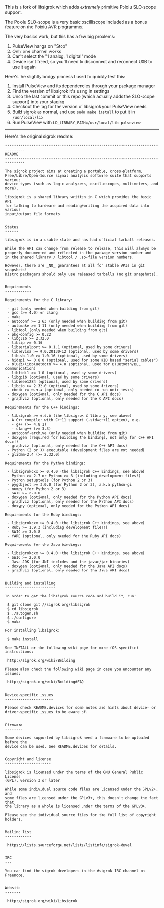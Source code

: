 This is a fork of libsigrok which adds _extremely_ primitive Pololu SLO-scope support.

The Pololu SLO-scope is a very basic oscilliscope included as a bonus feature on the Pololu AVR programmer.

The very basics work, but this has a few big problems:

  1. PulseView hangs on "Stop"
  2. Only one channel works
  3. Can't select the "1 analog, 1 digital" mode
  4. Device isn't freed, so you'll need to disconnect and reconnect USB to use it again

Here's the slightly bodgy process I used to quickly test this:

  1. Install PulseView and its dependencies through your package manager
  2. Find the version of libsigrok it's using in settings
  3. Undo the last commit on this repo (which actually adds the SLO-scope support) into your staging
  4. Checkout the tag for the version of libsigrok your PulseView needs
  5. Build sigrok as normal, and use `sudo make install` to put it in `/usr/local/lib`
  6. Run PulseView with `LD_LIBRARY_PATH=/usr/local/lib pulseview`

------------

Here's the original sigrok readme:
```
-------------------------------------------------------------------------------
README
-------------------------------------------------------------------------------

The sigrok project aims at creating a portable, cross-platform,
Free/Libre/Open-Source signal analysis software suite that supports various
device types (such as logic analyzers, oscilloscopes, multimeters, and more).

libsigrok is a shared library written in C which provides the basic API
for talking to hardware and reading/writing the acquired data into various
input/output file formats.


Status
------

libsigrok is in a usable state and has had official tarball releases.

While the API can change from release to release, this will always be
properly documented and reflected in the package version number and
in the shared library / libtool / .so-file version numbers.

However, there are _NO_ guarantees at all for stable APIs in git snapshots!
Distro packagers should only use released tarballs (no git snapshots).


Requirements
------------

Requirements for the C library:

 - git (only needed when building from git)
 - gcc (>= 4.0) or clang
 - make
 - autoconf >= 2.63 (only needed when building from git)
 - automake >= 1.11 (only needed when building from git)
 - libtool (only needed when building from git)
 - pkg-config >= 0.22
 - libglib >= 2.32.0
 - libzip >= 0.10
 - libserialport >= 0.1.1 (optional, used by some drivers)
 - librevisa >= 0.0.20130412 (optional, used by some drivers)
 - libusb-1.0 >= 1.0.16 (optional, used by some drivers)
 - hidapi >= 0.8.0 (optional, used for some HID based "serial cables")
 - bluez/libbluetooth >= 4.0 (optional, used for Bluetooth/BLE communication)
 - libftdi1 >= 1.0 (optional, used by some drivers)
 - libgpib (optional, used by some drivers)
 - libieee1284 (optional, used by some drivers)
 - libgio >= 2.32.0 (optional, used by some drivers)
 - check >= 0.9.4 (optional, only needed to run unit tests)
 - doxygen (optional, only needed for the C API docs)
 - graphviz (optional, only needed for the C API docs)

Requirements for the C++ bindings:

 - libsigrok >= 0.4.0 (the libsigrok C library, see above)
 - A C++ compiler with C++11 support (-std=c++11 option), e.g.
   - g++ (>= 4.8.1)
   - clang++ (>= 3.3)
 - autoconf-archive (only needed when building from git)
 - doxygen (required for building the bindings, not only for C++ API docs!)
 - graphviz (optional, only needed for the C++ API docs)
 - Python (2 or 3) executable (development files are not needed)
 - glibmm-2.4 (>= 2.32.0)

Requirements for the Python bindings:

 - libsigrokcxx >= 0.4.0 (the libsigrok C++ bindings, see above)
 - Python >= 2.7 or Python >= 3 (including development files!)
 - Python setuptools (for Python 2 or 3)
 - pygobject >= 3.0.0 (for Python 2 or 3), a.k.a python-gi
 - numpy (for Python 2 or 3)
 - SWIG >= 2.0.0
 - doxygen (optional, only needed for the Python API docs)
 - graphviz (optional, only needed for the Python API docs)
 - doxypy (optional, only needed for the Python API docs)

Requirements for the Ruby bindings:

 - libsigrokcxx >= 0.4.0 (the libsigrok C++ bindings, see above)
 - Ruby >= 1.9.3 (including development files!)
 - SWIG >= 3.0.8
 - YARD (optional, only needed for the Ruby API docs)

Requirements for the Java bindings:

 - libsigrokcxx >= 0.4.0 (the libsigrok C++ bindings, see above)
 - SWIG >= 2.0.0
 - Java JDK (for JNI includes and the javac/jar binaries)
 - doxygen (optional, only needed for the Java API docs)
 - graphviz (optional, only needed for the Java API docs)


Building and installing
-----------------------

In order to get the libsigrok source code and build it, run:

 $ git clone git://sigrok.org/libsigrok
 $ cd libsigrok
 $ ./autogen.sh
 $ ./configure
 $ make

For installing libsigrok:

 $ make install

See INSTALL or the following wiki page for more (OS-specific) instructions:

 http://sigrok.org/wiki/Building

Please also check the following wiki page in case you encounter any issues:

 http://sigrok.org/wiki/Building#FAQ


Device-specific issues
----------------------

Please check README.devices for some notes and hints about device- or
driver-specific issues to be aware of.


Firmware
--------

Some devices supported by libsigrok need a firmware to be uploaded before the
device can be used. See README.devices for details.


Copyright and license
---------------------

libsigrok is licensed under the terms of the GNU General Public License
(GPL), version 3 or later.

While some individual source code files are licensed under the GPLv2+, and
some files are licensed under the GPLv3+, this doesn't change the fact that
the library as a whole is licensed under the terms of the GPLv3+.

Please see the individual source files for the full list of copyright holders.


Mailing list
------------

 https://lists.sourceforge.net/lists/listinfo/sigrok-devel


IRC
---

You can find the sigrok developers in the #sigrok IRC channel on Freenode.


Website
-------

 http://sigrok.org/wiki/Libsigrok

```